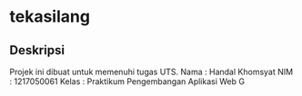 # tekasilang
## Deskripsi
Projek ini dibuat untuk memenuhi tugas UTS.
Nama  : Handal Khomsyat
NIM   : 1217050061
Kelas : Praktikum Pengembangan Aplikasi Web G

